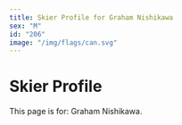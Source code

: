 ```yaml
---
title: Skier Profile for Graham Nishikawa
sex: "M"
id: "206"
image: "/img/flags/can.svg" 
---
```


# Skier Profile

This page is for: Graham Nishikawa.
    